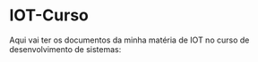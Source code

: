 # IOT-Curso
Aqui vai ter os documentos da minha matéria de IOT no curso de desenvolvimento de sistemas:
